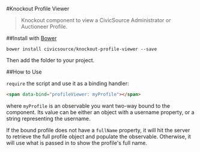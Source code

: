 #Knockout Profile Viewer

> Knockout component to view a CivicSource Administrator or Auctioneer Profile.

##Install with [Bower](http://bower.io/)

```
bower install civicsource/knockout-profile-viewer --save
```

Then add the folder to your project.

##How to Use

`require` the script and use it as a binding handler:

```html
<span data-bind="profileViewer: myProfile"></span>
```

where `myProfile` is an observable you want two-way bound to the component. Its value can be either an object with a username property, or a string representing the username.

If the bound profile does not have a `fullName` property, it will hit the server to retrieve the full profile object and populate the observable. Otherwise, it will use what is passed in to show the profile's full name.